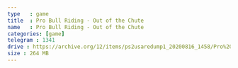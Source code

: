 ```yaml
---
type   : game
title  : Pro Bull Riding - Out of the Chute
name   : Pro Bull Riding - Out of the Chute
categories: [game]
telegram : 1341
drive : https://archive.org/12/items/ps2usaredump1_20200816_1458/Pro%20Bull%20Riding%20-%20Out%20of%20the%20Chute.7z
size : 264 MB
---
```



